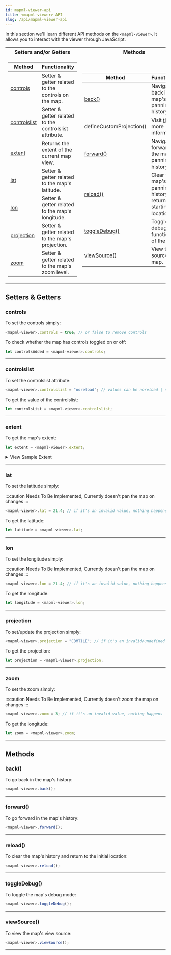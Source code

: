 ```yaml
---
id: mapml-viewer-api
title: <mapml-viewer> API
slug: /api/mapml-viewer-api
---
```


In this section we'll learn different API methods on the `<mapml-viewer>`. It allows you to interact with
the viewer through JavaScript.

<table>
<tr><th>Setters and/or Getters</th><th>Methods</th></tr>
<tr>
<td>

| Method       	| Functionality                                          	|
|--------------	|--------------------------------------------------------	|
| [controls](#controls)     	| Setter & getter related to the controls on the map.    	|
| [controlslist](#controlslist) 	| Setter & getter related to the controlslist attribute. 	|
| [extent](#extent)       	| Returns the extent of the current map view.            	|
| [lat](#lat)          	| Setter & getter related to the map's latitude.         	|
| [lon](#lon)          	| Setter & getter related to the map's longitude.        	|
| [projection](#projection)   	| Setter & getter related to the map's projection.       	|
| [zoom](#zoom)   	| Setter & getter related to the map's zoom level.       	|

</td>
<td>

| Method                   	| Functionality                                                        	|
|--------------------------	|----------------------------------------------------------------------	|
| [back()](#back)                   	| Navigates back in the map's panning history.                         	|
| defineCustomProjection() 	| Visit [this](custom-projections) for more information.                                       	|
| [forward()](#forward)                	| Navigates forward in the map's panning history.                      	|
| [reload()](#reload)                 	| Clear the map's panning history and return to the starting location. 	|
| [toggleDebug()](#toggledebug)            	| Toggle the debug functionality of the map.                           	|
| [viewSource()](#viewsource)             	| View the source of the map.                                          	|

</td>
</tr>

</table>

## Setters & Getters 

### controls

To set the controls simply:
```js
<mapml-viewer>.controls = true; // or false to remove controls
```

To check whether the map has controls toggled on or off:
```js
let controlsAdded = <mapml-viewer>.controls;
```

---

### controlslist

To set the controlslist attribute:
```js
<mapml-viewer>.controlslist = "noreload"; // values can be noreload | nofullscreen | nozoom | nolayer
```

To get the value of the controlslist:
```js
let controlsList = <mapml-viewer>.controlslist;
```

---

### extent

To get the map's extent:

```js
let extent = <mapml-viewer>.extent;
```
<details>
<summary>View Sample Extent</summary>

```js
/**
*extent = 
*  {
*    {
*      "topLeft": {
*        "tcrs": [
*          {
*            "horizontal": 906.7586206896551,
*            "vertical": 981.7241379310345
*          },
*          ...
*        ],
*        "tilematrix": [
*          {
*            "horizontal": 3.5420258620689653,
*            "vertical": 3.8348599137931036
*          },
*          ...
*        ],
*        "gcrs": {
*          "horizontal": -93.05456518322721,
*          "vertical": 63.783997873304855
*        },
*        "pcrs": {
*          "horizontal": 131686.24163915217,
*          "vertical": 1646487.1729743406
*        }
*      },
*      "bottomRight": {
*        "tcrs": [
*          {
*            "horizontal": 914.9655172413793,
*            "vertical": 1015.5172413793102
*          },
*          ...
*        ],
*        "tilematrix": [
*          {
*            "horizontal": 3.574084051724138,
*            "vertical": 3.9668642241379306
*          },
*          ...
*        ],
*        "gcrs": {
*          "horizontal": -85.62509797700041,
*          "vertical": 52.14641630380798
*        },
*        "pcrs": {
*          "horizontal": 446541.0380154103,
*          "vertical": 350026.2467191592
*        }
*      },
*      "projection": "CBMTILE",
*      "zoom": {
*        "minZoom": 0,
*        "maxZoom": 25
*      }
*    }
*  }
*/
```
</details>

---

### lat

To set the latitude simply:

:::caution
Needs To Be Implemented, Currently doesn't pan the map on changes
:::

```js
<mapml-viewer>.lat = 21.4; // if it's an invalid value, nothing happens
```

To get the latitude:
```js
let latitude = <mapml-viewer>.lat;
```

---

### lon

To set the longitude simply:

:::caution
Needs To Be Implemented, Currently doesn't pan the map on changes
:::

```js
<mapml-viewer>.lon = 21.4; // if it's an invalid value, nothing happens
```

To get the longitude:
```js
let longitude = <mapml-viewer>.lon;
```

---

### projection

To set/update the projection simply:

```js
<mapml-viewer>.projection = "CBMTILE"; // if it's an invalid/undefined projection, nothing happens
```

To get the projection:
```js
let projection = <mapml-viewer>.projection;
```

---

### zoom

To set the zoom simply:

:::caution
Needs To Be Implemented, Currently doesn't zoom the map on changes
:::

```js
<mapml-viewer>.zoom = 3; // if it's an invalid value, nothing happens
```

To get the longitude:
```js
let zoom = <mapml-viewer>.zoom;
```

---

## Methods

### back()

To go back in the map's history:
```js
<mapml-viewer>.back();
```

---

### forward()

To go forward in the map's history:
```js
<mapml-viewer>.forward();
```

---

### reload()

To clear the map's history and return to the initial location:
```js
<mapml-viewer>.reload();
```

---

### toggleDebug()

To toggle the map's debug mode:
```js
<mapml-viewer>.toggleDebug();
```

---

### viewSource()

To view the map's view source:
```js
<mapml-viewer>.viewSource();
```

---




